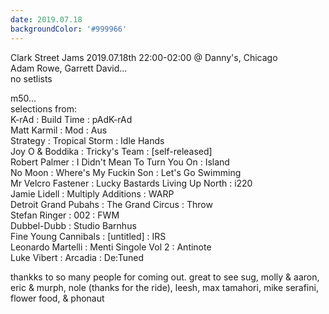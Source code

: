 ```yaml
---
date: 2019.07.18
backgroundColor: '#999966'
---
```


Clark Street Jams 2019.07.18th 22:00-02:00 @ Danny's, Chicago  
Adam Rowe, Garrett David...  
no setlists  

m50...  
selections from:  
K-rAd : Build Time : pAdK-rAd  
Matt Karmil : Mod : Aus  
Strategy : Tropical Storm : Idle Hands  
Joy O & Boddika : Tricky's Team : \[self-released\]  
Robert Palmer : I Didn't Mean To Turn You On : Island  
No Moon : Where's My Fuckin Son : Let's Go Swimming  
Mr Velcro Fastener : Lucky Bastards Living Up North : i220  
Jamie Lidell : Multiply Additions : WARP  
Detroit Grand Pubahs : The Grand Circus : Throw  
Stefan Ringer : 002 : FWM  
Dubbel-Dubb : Studio Barnhus  
Fine Young Cannibals : \[untitled\] : IRS  
Leonardo Martelli : Menti Singole Vol 2 : Antinote  
Luke Vibert : Arcadia : De:Tuned  

thankks to so many people for coming out. great to see sug, molly & aaron, eric & murph, nole (thanks for the ride), leesh, max tamahori, mike serafini, flower food, & phonaut